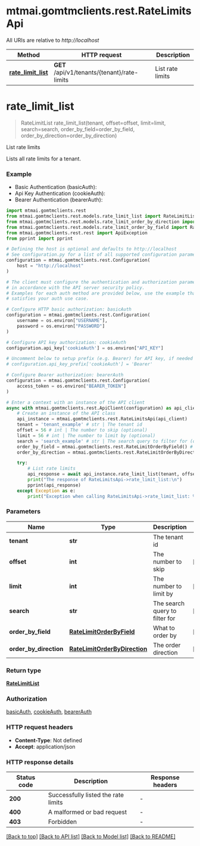 # mtmai.gomtmclients.rest.RateLimitsApi

All URIs are relative to *http://localhost*

Method | HTTP request | Description
------------- | ------------- | -------------
[**rate_limit_list**](RateLimitsApi.md#rate_limit_list) | **GET** /api/v1/tenants/{tenant}/rate-limits | List rate limits


# **rate_limit_list**
> RateLimitList rate_limit_list(tenant, offset=offset, limit=limit, search=search, order_by_field=order_by_field, order_by_direction=order_by_direction)

List rate limits

Lists all rate limits for a tenant.

### Example

* Basic Authentication (basicAuth):
* Api Key Authentication (cookieAuth):
* Bearer Authentication (bearerAuth):

```python
import mtmai.gomtmclients.rest
from mtmai.gomtmclients.rest.models.rate_limit_list import RateLimitList
from mtmai.gomtmclients.rest.models.rate_limit_order_by_direction import RateLimitOrderByDirection
from mtmai.gomtmclients.rest.models.rate_limit_order_by_field import RateLimitOrderByField
from mtmai.gomtmclients.rest.rest import ApiException
from pprint import pprint

# Defining the host is optional and defaults to http://localhost
# See configuration.py for a list of all supported configuration parameters.
configuration = mtmai.gomtmclients.rest.Configuration(
    host = "http://localhost"
)

# The client must configure the authentication and authorization parameters
# in accordance with the API server security policy.
# Examples for each auth method are provided below, use the example that
# satisfies your auth use case.

# Configure HTTP basic authorization: basicAuth
configuration = mtmai.gomtmclients.rest.Configuration(
    username = os.environ["USERNAME"],
    password = os.environ["PASSWORD"]
)

# Configure API key authorization: cookieAuth
configuration.api_key['cookieAuth'] = os.environ["API_KEY"]

# Uncomment below to setup prefix (e.g. Bearer) for API key, if needed
# configuration.api_key_prefix['cookieAuth'] = 'Bearer'

# Configure Bearer authorization: bearerAuth
configuration = mtmai.gomtmclients.rest.Configuration(
    access_token = os.environ["BEARER_TOKEN"]
)

# Enter a context with an instance of the API client
async with mtmai.gomtmclients.rest.ApiClient(configuration) as api_client:
    # Create an instance of the API class
    api_instance = mtmai.gomtmclients.rest.RateLimitsApi(api_client)
    tenant = 'tenant_example' # str | The tenant id
    offset = 56 # int | The number to skip (optional)
    limit = 56 # int | The number to limit by (optional)
    search = 'search_example' # str | The search query to filter for (optional)
    order_by_field = mtmai.gomtmclients.rest.RateLimitOrderByField() # RateLimitOrderByField | What to order by (optional)
    order_by_direction = mtmai.gomtmclients.rest.RateLimitOrderByDirection() # RateLimitOrderByDirection | The order direction (optional)

    try:
        # List rate limits
        api_response = await api_instance.rate_limit_list(tenant, offset=offset, limit=limit, search=search, order_by_field=order_by_field, order_by_direction=order_by_direction)
        print("The response of RateLimitsApi->rate_limit_list:\n")
        pprint(api_response)
    except Exception as e:
        print("Exception when calling RateLimitsApi->rate_limit_list: %s\n" % e)
```



### Parameters


Name | Type | Description  | Notes
------------- | ------------- | ------------- | -------------
 **tenant** | **str**| The tenant id | 
 **offset** | **int**| The number to skip | [optional] 
 **limit** | **int**| The number to limit by | [optional] 
 **search** | **str**| The search query to filter for | [optional] 
 **order_by_field** | [**RateLimitOrderByField**](.md)| What to order by | [optional] 
 **order_by_direction** | [**RateLimitOrderByDirection**](.md)| The order direction | [optional] 

### Return type

[**RateLimitList**](RateLimitList.md)

### Authorization

[basicAuth](../README.md#basicAuth), [cookieAuth](../README.md#cookieAuth), [bearerAuth](../README.md#bearerAuth)

### HTTP request headers

 - **Content-Type**: Not defined
 - **Accept**: application/json

### HTTP response details

| Status code | Description | Response headers |
|-------------|-------------|------------------|
**200** | Successfully listed the rate limits |  -  |
**400** | A malformed or bad request |  -  |
**403** | Forbidden |  -  |

[[Back to top]](#) [[Back to API list]](../README.md#documentation-for-api-endpoints) [[Back to Model list]](../README.md#documentation-for-models) [[Back to README]](../README.md)

